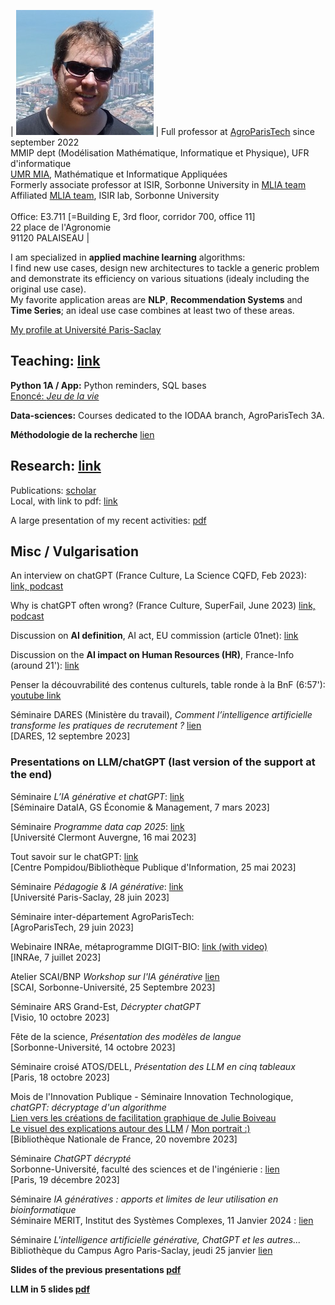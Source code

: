 
| ![ma tête](/resources/vincentRed3.jpeg) | Full professor at [AgroParisTech](http://www2.agroparistech.fr) since september 2022<BR> MMIP dept (Modélisation Mathématique, Informatique et Physique), UFR d'informatique <BR> [UMR MIA](https://www6.inrae.fr/mia-paris), Mathématique et Informatique Appliquées <BR> Formerly associate professor at ISIR, Sorbonne University in [MLIA team](https://www.isir.upmc.fr/equipes/mlia/)<BR> Affiliated [MLIA team](https://www.isir.upmc.fr/equipes/mlia/), ISIR lab, Sorbonne University <BR> <BR> Office: E3.711 [=Building E, 3rd floor, corridor 700, office 11]<BR> 22 place de l'Agronomie<BR> 91120 PALAISEAU |




I am specialized in **applied machine learning** algorithms: <BR>I find new use cases, design new architectures to tackle a generic problem and demonstrate its efficiency on various situations (idealy including the original use case).<BR> 
My favorite application areas are **NLP**, **Recommendation Systems** and **Time Series**; an ideal use case combines at least two of these areas.

[My profile at Université Paris-Saclay](https://www.scoop.it/topic/life-sci-news-upsaclay/p/4142236891/2023/03/29/portrait-jeune-chercheur-vincent-guigue-professeur-en-informatique)


## Teaching: [link](teach.md)

**Python 1A / App:**
Python reminders, SQL bases<BR>
[Enoncé: *Jeu de la vie*](exoProg/gol.md)

**Data-sciences:**
Courses dedicated to the IODAA branch, AgroParisTech 3A.

**Méthodologie de la recherche**
[lien](methodo.md)


## Research: [link](publis.md)

Publications: [scholar](https://scholar.google.com/citations?user=VvFT0nAAAAAJ&hl=fr) <BR>
Local, with link to pdf: [link](publis.md) 

A large presentation of my recent activities: [pdf](/pres/seminaireAgro.pdf)


## Misc / Vulgarisation

An interview on chatGPT (France Culture, La Science CQFD, Feb 2023): [link, podcast](https://www.radiofrance.fr/franceculture/podcasts/la-science-cqfd/chat-gtp-passe-d-abord-ton-bac-7211542)

Why is chatGPT often wrong? (France Culture, SuperFail, June 2023) [link, podcast](https://www.radiofrance.fr/franceculture/podcasts/superfail/pourquoi-chat-gpt-se-trompe-t-il-2207192)

Discussion on **AI definition**, AI act, EU commission (article 01net): [link](https://www.01net.com/actualites/a-votre-avis-quest-ce-que-lintelligence-artificielle.html)

Discussion on the **AI impact on Human Resources (HR)**, France-Info (around 21'): [link](https://www.francetvinfo.fr/replay-magazine/franceinfo/vrai-ou-fake-l-emission/vrai-ou-fake-l-emission-du-dimanche-14-mai-2023_5824046.html)

Penser la découvrabilité des contenus culturels, table ronde à la BnF (6:57'): [youtube link](https://www.youtube.com/watch?v=4zaebvULdc4)

Séminaire DARES (Ministère du travail), *Comment l’intelligence artificielle transforme les pratiques de recrutement ?* [lien](https://dares.travail-emploi.gouv.fr/evenement/comment-lintelligence-artificielle-transforme-les-pratiques-de-recrutement)<BR>
[DARES, 12 septembre 2023]


### Presentations on LLM/chatGPT (last version of the support at the end)
Séminaire *L’IA générative et chatGPT*: [link](https://www.dataia.eu/evenements/workshop-les-enjeux-de-lia-generative-et-chatgpt) <BR>
[Séminaire DataIA, GS Économie & Management, 7 mars 2023]

Séminaire *Programme data cap 2025*: [link](https://www.uca.fr/actualites/agenda/programme-data-cap-2025-conference-chatgpt)  <BR>
[Université Clermont Auvergne, 16 mai 2023]

Tout savoir sur le chatGPT: [link](https://agenda.bpi.fr/evenement/tout-savoir-sur-le-chatgpt/) <BR>
[Centre Pompidou/Bibliothèque Publique d'Information, 25 mai 2023]

Séminaire *Pédagogie & IA générative*: [link](https://www.persay.universite-paris-saclay.fr/28-juin-campus-orsay-vallee-seminaire-agents-conversationnels-et-pedagogie/) <BR>
[Université Paris-Saclay, 28 juin 2023]

Séminaire inter-département AgroParisTech:  <BR>
[AgroParisTech, 29 juin 2023]

Webinaire INRAe, métaprogramme DIGIT-BIO: [link (with video)](https://www6.inrae.fr/digitbio/Animations/REPLAY-Chat-GPT-decryptage-d-un-algorithme)<BR>
[INRAe, 7 juillet 2023]

Atelier SCAI/BNP *Workshop sur l'IA générative* [lien](https://www.linkedin.com/feed/update/urn:li:activity:7112403396464140288/)<BR>
[SCAI, Sorbonne-Université, 25 Septembre 2023]

Séminaire ARS Grand-Est, *Décrypter chatGPT*<BR>
[Visio, 10 octobre 2023]

Fête de la science,  *Présentation des modèles de langue*<BR>
[Sorbonne-Université, 14 octobre 2023]

Séminaire croisé ATOS/DELL, *Présentation des LLM en cinq tableaux* <BR>
[Paris, 18 octobre 2023]

Mois de l'Innovation Publique - Séminaire Innovation Technologique, *chatGPT: décryptage d'un algorithme*<BR>
[Lien vers les créations de facilitation graphique de Julie Boiveau](https://www.linkedin.com/posts/julie-boiveau-4a30ab6_dans-le-cadre-du-mois-de-linnovation-publique-activity-7134856924428169217-pz0j?utm_source=share&utm_medium=member_desktop)<BR>
[Le visuel des explications autour des LLM](https://visions-du-monde.com/wp-content/uploads/sites/23372/2023/11/Chat_GPT_et_la_BnF-2048x1448.jpg) / 
[Mon portrait :)](https://visions-du-monde.com/wp-content/uploads/sites/23372/2023/11/IMG_20231120_184446-1536x2048.jpg)
<BR>
[Bibliothèque Nationale de France, 20 novembre 2023]
<BR>

Séminaire *ChatGPT décrypté*<BR>
Sorbonne-Université, faculté des sciences et de l'ingénierie : [lien](https://x.com/ISIR_labo/status/1737105758284661000?s=20)<BR>
[Paris, 19 décembre 2023]

Séminaire *IA génératives :  apports et  limites de leur utilisation en bioinformatique*<BR>
Séminaire MERIT, Institut des Systèmes Complexes, 11 Janvier 2024 : [lien](https://merit.cnrs.fr/journees-ia-generatives-et-animation-du-reseau-janvier-2024/)

Séminaire *L'intelligence artificielle générative, ChatGPT et les autres...*<BR>
Bibliothèque du Campus Agro Paris-Saclay, jeudi 25 janvier [lien](https://emedia.paris-saclay.fr/lives/cafe-discussion-lintelligence-artificielle-generative/)


**Slides of the previous presentations [pdf](/pres/chatGPT-CaféAgro.pdf)**

**LLM in 5 slides [pdf](/pres/LLM-tableaux.pdf)**





